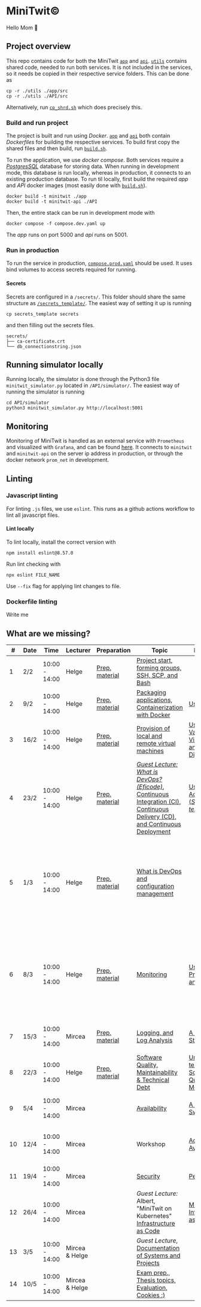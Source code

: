 # MiniTwit©️

Hello Mom 👋

## Project overview
This repo contains code for both the MiniTwit [`app`](/app/) and [`api`](/API/). [`utils`](/utils/) contains shared code, needed to run both services. It is not included in the services, so it needs be copied in their respective service folders. This can be done as 
```
cp -r ./utils ./app/src
cp -r ./utils ./API/src
```
Alternatively, run [`cp_shrd.sh`](/cp_shrd.sh) which does precisely this.

### Build and run project
The project is built and run using _Docker_. [`app`](/app/) and [`api`](/API/) both contain _Dockerfiles_ for building the respective services. To build first copy the shared files and then build, run [`build.sh`](/build.sh). 

To run the application, we use _docker compose_. Both services require a [_PostgresSQL_](https://www.postgresql.org/) database for storing data. When running in development mode, this database is run locally, whereas in production, it connects to an existing production database. To run til locally, first build the required _app_ and _API_ docker images (most easily done with [`build.sh`](/build.sh)).
```
docker build -t minitwit ./app
docker build -t minitwit-api ./API
```
Then, the entire stack can be run in development mode with 
```
docker compose -f compose.dev.yaml up
```

The _app_ runs on port 5000 and _api_ runs on 5001. 

### Run in production
To run the service in production, [`compose.prod.yaml`](/compose.prod.yaml) should be used. It uses bind volumes to access secrets required for running. 

#### Secrets
Secrets are configured in a `/secrets/`. This folder should share the same structure as [`/secrets_template/`](/secrets_template/). The easiest way of setting it up is running 
```
cp secrets_template secrets
```
and then filling out the secrets files.
```
secrets/
├── ca-certificate.crt
└── db_connectionstring.json
```

## Running simulator locally
Running locally, the simulator is done through the Python3 file `minitwit_simulator.py` located in `/API/simulator/`.
The easiest way of running the simulator is running 
```
cd API/simulator
python3 minitwit_simulator.py http://localhost:5001
```

## Monitoring
Monitoring of MiniTwit is handled as an external service with `Prometheus` and visualized with `Grafana`, and can be found [here](https://github.com/group-o-minitwit-2024/MiniTwit-monitoring). It connects to `minitwit` and `minitwit-api` on the server ip address in production, or through the docker network `prom_net` in development. 


## Linting
### Javascript linting
For linting `.js` files, we use `eslint`. This runs as a github actions workflow to lint all javascript files. 

#### Lint locally
To lint locally, install the correct version with 
```
npm install eslint@8.57.0
```

Run lint checking with
```
npx eslint FILE_NAME
```
Use `--fix` flag for applying lint changes to file.

### Dockerfile linting
Write me

## What are we missing?
| # | Date | Time | Lecturer | Preparation | Topic | Exercises | Project Work | Done? | Notes |
|---|------|------|----------|-------------|-------|-----------|--------------|-------|-------|
| 1 | 2/2 | 10:00 - 14:00 | Helge | [Prep. material](https://github.com/itu-devops/lecture_notes/blob/master/sessions/session_01/README_PREP.md) | [Project start, forming groups, SSH, SCP, and Bash](https://github.com/itu-devops/lecture_notes/blob/master/sessions/session_01/Slides.md) | | [Refactor _ITU-MiniTwit_ to work on modern system](https://github.com/itu-devops/lecture_notes/blob/master/sessions/session_01/README_TASKS.md) | ✅ |
| 2 | 9/2 | 10:00 - 14:00 | Helge | [Prep. material](https://github.com/itu-devops/lecture_notes/blob/master/sessions/session_02/README_PREP.md) | [Packaging applications, Containerization with Docker](https://github.com/itu-devops/lecture_notes/blob/master/sessions/session_02/Slides.md) | [Using Docker](https://github.com/itu-devops/lecture_notes/blob/master/sessions/session_02/README_EXERCISE.md) | [Refactor _ITU-MiniTwit_ in another programming language and tech. stack](https://github.com/itu-devops/lecture_notes/blob/master/sessions/session_02/README_TASKS.md) | ✅ |
| 3 | 16/2 | 10:00 - 14:00 | Helge | [Prep. material](https://github.com/itu-devops/lecture_notes/blob/master/sessions/session_03/README_PREP.md) | [Provision of local and remote virtual machines](https://github.com/itu-devops/lecture_notes/blob/master/sessions/session_03/Slides.md) | [Using Vagrant, VirtualBox, and DigitalOcean](https://github.com/itu-devops/lecture_notes/blob/master/sessions/session_03/README_EXERCISE.md) | [Continue refactoring, deployment of your _ITU-MiniTwit_ to a remote server.](https://github.com/itu-devops/lecture_notes/blob/master/sessions/session_03/README_TASKS.md) | ✅ |
| 4 | 23/2 | 10:00 - 14:00 | Helge | [Prep. material](https://github.com/itu-devops/lecture_notes/blob/master/sessions/session_04/README_PREP.md) | [*Guest Lecture: What is DevOps? (Eficode)*](https://ituniversity.sharepoint.com/:b:/r/sites/2024DevOpsSoftwareEvolutionandSoftwareMaintenance9/Shared%20Documents/General/Guest%20Lectures/DevOps%20Culture%20and%20Agile%20Mindset-%20ITU.pdf?csf=1&web=1&e=QbXdrP), [Continuous Integration (CI), Continuous Delivery (CD), and Continuous Deployment](https://github.com/itu-devops/lecture_notes/blob/master/sessions/session_04/Slides.md) | [Using GitHub Actions CI (*Simulator test*)](https://github.com/itu-devops/lecture_notes/blob/master/sessions/session_04/README_EXERCISE.md) | [Continue refactoring, Setup CI & CD for reproducible builds, tests, delivery, and deployment](https://github.com/itu-devops/lecture_notes/blob/master/sessions/session_04/README_TASKS.md) | 🛠️ | CI/CD pipeline needs more work [#19](https://github.com/group-o-minitwit-2024/MiniTwit/issues/19) [#33](https://github.com/group-o-minitwit-2024/MiniTwit/issues/33)|
| 5 | 1/3 | 10:00 - 14:00 | Helge | [Prep. material](https://github.com/itu-devops/lecture_notes/blob/master/sessions/session_05/README_PREP.md) | [What is DevOps and configuration management](https://github.com/itu-devops/lecture_notes/blob/master/sessions/session_05/Slides.md) | | [Cleaning and polishing of your _ITU-MiniTwit_, introduction of DB abstraction layer, and entering maintenance (*Simulator starts*)](https://github.com/itu-devops/lecture_notes/blob/master/sessions/session_05/README_TASKS.md) | ❌ | Need to **1. introduce db abstraction layer [#46](https://github.com/group-o-minitwit-2024/MiniTwit/issues/46)** and **2. Consider how much we as a group adhere to the "Three Ways" [#47](https://github.com/group-o-minitwit-2024/MiniTwit/issues/47)** |
| 6 | 8/3 | 10:00 - 14:00 | Helge | [Prep. material](https://github.com/itu-devops/lecture_notes/blob/master/sessions/session_06/README_PREP.md) | [Monitoring](https://github.com/itu-devops/lecture_notes/blob/master/sessions/session_06/Slides.md) | [Using Prometheus and Grafana](https://github.com/itu-devops/lecture_notes/blob/master/sessions/session_06/README_EXERCISE.md) | [Add monitoring to your _ITU-MiniTwit_ and peer-review](https://github.com/itu-devops/lecture_notes/blob/master/sessions/session_06/README_TASKS.md) | 🛠️ | The basic infrastructure is there but it needs to track and visualize relevant information, and we need to expose our dashboard |
| 7 | 15/3 | 10:00 - 14:00 | Mircea | [Prep. material](https://github.com/itu-devops/lecture_notes/blob/master/sessions/session_08/README_PREP.md) | [Logging, and Log Analysis](https://github.com/itu-devops/lecture_notes/blob/master/sessions/session_08/Slides.md) | [A Basic EFK Stack](https://github.com/itu-devops/lecture_notes/blob/master/sessions/session_08/README_EXERCISE.md) | [Add logging to your _ITU-MiniTwit_ and UI Testing Each Others Systems](https://github.com/itu-devops/lecture_notes/blob/master/sessions/session_08/README_TASKS.md) | ❌ | We have no logging [#32](https://github.com/group-o-minitwit-2024/MiniTwit/issues/32) or UI testing [#48](https://github.com/group-o-minitwit-2024/MiniTwit/issues/48)|
| 8 | 22/3 | 10:00 - 14:00 | Helge | [Prep. material](https://github.com/itu-devops/lecture_notes/blob/master/sessions/session_07/README_PREP.md) | [Software Quality, Maintainability & Technical Debt](https://github.com/itu-devops/lecture_notes/blob/master/sessions/session_07/Slides.md) | [Understand tests and SonarQube Quality Model.](https://github.com/itu-devops/lecture_notes/blob/master/sessions/session_07/README_EXERCISE.md) | [Enhancing CI/CD setup with test suite and static code analysis](https://github.com/itu-devops/lecture_notes/blob/master/sessions/session_07/README_TASKS.md) | 🛠️ | We have some |
| 9 | 5/4 | 10:00 - 14:00 | Mircea | | [Availability](https://github.com/itu-devops/lecture_notes/blob/master/sessions/session_10/Slides.md) | [A Basic Swarm](https://github.com/itu-devops/lecture_notes/blob/master/sessions/session_10/README_EXERCISE.md) | [Isolate components into services/containers/VMs](https://github.com/itu-devops/lecture_notes/blob/master/sessions/session_10/README_TASKS.md) | ❌ | Our app is an entangled spaghetti mess |
| 10 | 12/4 | 10:00 - 14:00 | Mircea | | Workshop | [Advanced Availability](https://github.com/itu-devops/lecture_notes/blob/master/sessions/session_12/Slides.md) | Continue isolation of components into services/containers/VMs and Fix reported problems | |
| 11 | 19/4 | 10:00 - 14:00 | Mircea | | [Security](https://github.com/itu-devops/lecture_notes/blob/master/sessions/session_09/Slides.md) | [Pentesting](https://github.com/itu-devops/lecture_notes/blob/master/sessions/session_09/README_EXERCISE.md) | [Security Hardening](https://github.com/itu-devops/lecture_notes/blob/master/sessions/session_09/README_TASKS.md) |
| 12 | 26/4 | 10:00 - 14:00 | Mircea | | *Guest Lecture:* Albert, "MiniTwit on Kubernetes" [Infrastructure as Code](https://github.com/itu-devops/lecture_notes/blob/master/sessions/session_12/IaC.pdf) | [MiniTwit Infrastructure as Code](https://github.com/itu-devops/lecture_notes/blob/master/sessions/session_12/README_EXERCISE.md) | [Encode your infrastructure setup](https://github.com/itu-devops/lecture_notes/blob/master/sessions/session_12/README_TASKS.md) |
| 13 | 3/5 | 10:00 - 14:00 | Mircea & Helge | | *Guest Lecture*, [Documentation of Systems and Projects](https://github.com/itu-devops/lecture_notes/blob/master/sessions/session_13/Architectural_Documentation.pdf) | | *Simulator stops*. Write report. |
| 14 | 10/5 | 10:00 - 14:00 | Mircea & Helge | | [Exam prep., Thesis topics, Evaluation, Cookies :)](https://github.com/itu-devops/lecture_notes/blob/master/sessions/session_14/Slides.md) | | Write report. |
